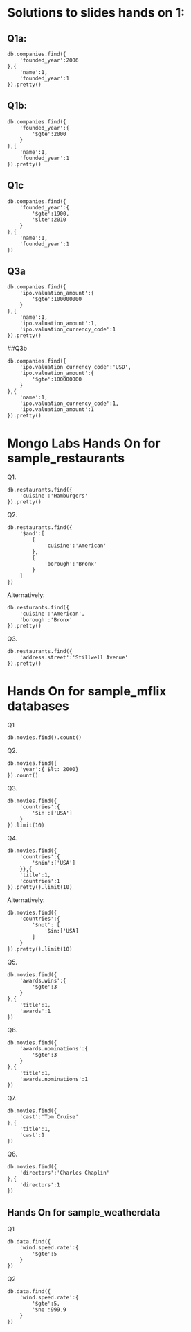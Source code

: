 # Solutions to slides hands on 1:

## Q1a:
```
db.companies.find({
    'founded_year':2006
},{
    'name':1,
    'founded_year':1
}).pretty()
```

## Q1b:
```
db.companies.find({
    'founded_year':{
        '$gte':2000
    }
},{
    'name':1,
    'founded_year':1
}).pretty()
```

## Q1c
```
db.companies.find({
    'founded_year':{
        '$gte':1900,
        '$lte':2010
    }
},{
    'name':1,
    'founded_year':1
})
```

## Q3a
```
db.companies.find({
    'ipo.valuation_amount':{
        '$gte':100000000
    }
},{
    'name':1,
    'ipo.valuation_amount':1,
    'ipo.valuation_currency_code':1
}).pretty()
```

##Q3b
```
db.companies.find({
    'ipo.valuation_currency_code':'USD',
    'ipo.valuation_amount':{
        '$gte':100000000
    }
},{
    'name':1,
    'ipo.valuation_currency_code':1,
    'ipo.valuation_amount':1
}).pretty()
```

# Mongo Labs Hands On for sample_restaurants

Q1.
```
db.restaurants.find({
    'cuisine':'Hamburgers'
}).pretty()
```

Q2. 
```
db.restaurants.find({
    '$and':[
        {
            'cuisine':'American'
        },
        {
            'borough':'Bronx'
        }
    ]
})
```
Alternatively:
```
db.resturants.find({
    'cuisine':'American',
    'borough':'Bronx'
}).pretty()
```
Q3.
```
db.restaurants.find({
    'address.street':'Stillwell Avenue'
}).pretty()
```

# Hands On for sample_mflix databases
Q1
```
db.movies.find().count()
```

Q2.
```
db.movies.find({
    'year':{ $lt: 2000}
}).count()
```

Q3.
```
db.movies.find({
    'countries':{
        '$in':['USA']
    }
}).limit(10)
```

Q4.
```
db.movies.find({
    'countries':{
        '$nin':['USA']
    }},{
    'title':1,
    'countries':1
}).pretty().limit(10)
```
Alternatively:
```
db.movies.find({
    'countries':{
        '$not': [
            '$in:['USA]
        ]
    }
}).pretty().limit(10)
```
Q5.
```
db.movies.find({
    'awards.wins':{
        '$gte':3
    }
},{
    'title':1,
    'awards':1
})
```
Q6.
```
db.movies.find({
    'awards.nominations':{
        '$gte':3
    }
},{
    'title':1,
    'awards.nominations':1
})
```
Q7.
```
db.movies.find({
    'cast':'Tom Cruise'
},{
    'title':1,
    'cast':1
})
```
Q8.
```
db.movies.find({
    'directors':'Charles Chaplin'
},{
    'directors':1
})
```
## Hands On for sample_weatherdata
Q1
```
db.data.find({
    'wind.speed.rate':{
        '$gte':5
    }
})
```
Q2
```
db.data.find({
    'wind.speed.rate':{
        '$gte':5,
        '$ne':999.9
    }
})
```